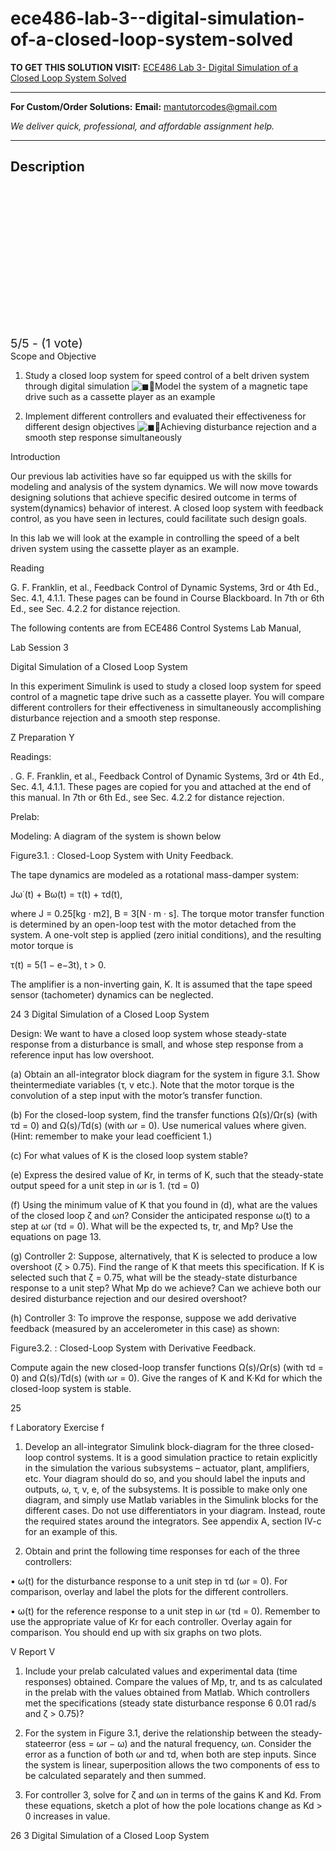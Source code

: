 # ece486-lab-3--digital-simulation-of-a-closed-loop-system-solved
**TO GET THIS SOLUTION VISIT:** [ECE486 Lab 3- Digital Simulation of a Closed Loop System Solved](https://mantutor.com/product/ece486-lab-3-digital-simulation-of-a-closed-loop-system-solved/)


---

**For Custom/Order Solutions:** **Email:** mantutorcodes@gmail.com  

*We deliver quick, professional, and affordable assignment help.*

---

<h2>Description</h2>



<div class="kk-star-ratings kksr-auto kksr-align-center kksr-valign-top" data-payload="{&quot;align&quot;:&quot;center&quot;,&quot;id&quot;:&quot;115010&quot;,&quot;slug&quot;:&quot;default&quot;,&quot;valign&quot;:&quot;top&quot;,&quot;ignore&quot;:&quot;&quot;,&quot;reference&quot;:&quot;auto&quot;,&quot;class&quot;:&quot;&quot;,&quot;count&quot;:&quot;1&quot;,&quot;legendonly&quot;:&quot;&quot;,&quot;readonly&quot;:&quot;&quot;,&quot;score&quot;:&quot;5&quot;,&quot;starsonly&quot;:&quot;&quot;,&quot;best&quot;:&quot;5&quot;,&quot;gap&quot;:&quot;4&quot;,&quot;greet&quot;:&quot;Rate this product&quot;,&quot;legend&quot;:&quot;5\/5 - (1 vote)&quot;,&quot;size&quot;:&quot;24&quot;,&quot;title&quot;:&quot;ECE486 Lab 3- Digital Simulation of a Closed Loop System Solved&quot;,&quot;width&quot;:&quot;138&quot;,&quot;_legend&quot;:&quot;{score}\/{best} - ({count} {votes})&quot;,&quot;font_factor&quot;:&quot;1.25&quot;}">

<div class="kksr-stars">

<div class="kksr-stars-inactive">
            <div class="kksr-star" data-star="1" style="padding-right: 4px">


<div class="kksr-icon" style="width: 24px; height: 24px;"></div>
        </div>
            <div class="kksr-star" data-star="2" style="padding-right: 4px">


<div class="kksr-icon" style="width: 24px; height: 24px;"></div>
        </div>
            <div class="kksr-star" data-star="3" style="padding-right: 4px">


<div class="kksr-icon" style="width: 24px; height: 24px;"></div>
        </div>
            <div class="kksr-star" data-star="4" style="padding-right: 4px">


<div class="kksr-icon" style="width: 24px; height: 24px;"></div>
        </div>
            <div class="kksr-star" data-star="5" style="padding-right: 4px">


<div class="kksr-icon" style="width: 24px; height: 24px;"></div>
        </div>
    </div>

<div class="kksr-stars-active" style="width: 138px;">
            <div class="kksr-star" style="padding-right: 4px">


<div class="kksr-icon" style="width: 24px; height: 24px;"></div>
        </div>
            <div class="kksr-star" style="padding-right: 4px">


<div class="kksr-icon" style="width: 24px; height: 24px;"></div>
        </div>
            <div class="kksr-star" style="padding-right: 4px">


<div class="kksr-icon" style="width: 24px; height: 24px;"></div>
        </div>
            <div class="kksr-star" style="padding-right: 4px">


<div class="kksr-icon" style="width: 24px; height: 24px;"></div>
        </div>
            <div class="kksr-star" style="padding-right: 4px">


<div class="kksr-icon" style="width: 24px; height: 24px;"></div>
        </div>
    </div>
</div>


<div class="kksr-legend" style="font-size: 19.2px;">
            5/5 - (1 vote)    </div>
    </div>
Scope and Objective

1. Study a closed loop system for speed control of a belt driven system through digital simulation <img draggable="false" role="img" class="emoji" alt="◼" src="https://s.w.org/images/core/emoji/15.1.0/svg/25fc.svg">Model the system of a magnetic tape drive such as a cassette player as an example

2. Implement different controllers and evaluated their effectiveness for different design objectives <img draggable="false" role="img" class="emoji" alt="◼" src="https://s.w.org/images/core/emoji/15.1.0/svg/25fc.svg">Achieving disturbance rejection and a smooth step response simultaneously

Introduction

Our previous lab activities have so far equipped us with the skills for modeling and analysis of the system dynamics. We will now move towards designing solutions that achieve specific desired outcome in terms of system(dynamics) behavior of interest. A closed loop system with feedback control, as you have seen in lectures, could facilitate such design goals.

In this lab we will look at the example in controlling the speed of a belt driven system using the cassette player as an example.

Reading

G. F. Franklin, et al., Feedback Control of Dynamic Systems, 3rd or 4th Ed., Sec. 4.1, 4.1.1. These pages can be found in Course Blackboard. In 7th or 6th Ed., see Sec. 4.2.2 for distance rejection.

The following contents are from ECE486 Control Systems Lab Manual,

Lab Session 3

Digital Simulation of a Closed Loop System

In this experiment Simulink is used to study a closed loop system for speed control of a magnetic tape drive such as a cassette player. You will compare different controllers for their effectiveness in simultaneously accomplishing disturbance rejection and a smooth step response.

Z Preparation Y

Readings:

. G. F. Franklin, et al., Feedback Control of Dynamic Systems, 3rd or 4th Ed., Sec. 4.1, 4.1.1. These pages are copied for you and attached at the end of this manual. In 7th or 6th Ed., see Sec. 4.2.2 for distance rejection.

Prelab:

Modeling: A diagram of the system is shown below

Figure3.1. : Closed-Loop System with Unity Feedback.

The tape dynamics are modeled as a rotational mass-damper system:

Jω˙(t) + Bω(t) = τ(t) + τd(t),

where J = 0.25[kg · m2], B = 3[N · m · s]. The torque motor transfer function is determined by an open-loop test with the motor detached from the system. A one-volt step is applied (zero initial conditions), and the resulting motor torque is

τ(t) = 5(1 − e−3t), t &gt; 0.

The amplifier is a non-inverting gain, K. It is assumed that the tape speed sensor (tachometer) dynamics can be neglected.

24 3 Digital Simulation of a Closed Loop System

Design: We want to have a closed loop system whose steady-state response from a disturbance is small, and whose step response from a reference input has low overshoot.

(a) Obtain an all-integrator block diagram for the system in figure 3.1. Show theintermediate variables (τ, v etc.). Note that the motor torque is the convolution of a step input with the motor’s transfer function.

(b) For the closed-loop system, find the transfer functions Ω(s)/Ωr(s) (with τd = 0) and Ω(s)/Td(s) (with ωr = 0). Use numerical values where given. (Hint: remember to make your lead coefficient 1.)

(c) For what values of K is the closed loop system stable?

(e) Express the desired value of Kr, in terms of K, such that the steady-state output speed for a unit step in ωr is 1. (τd = 0)

(f) Using the minimum value of K that you found in (d), what are the values of the closed loop ζ and ωn? Consider the anticipated response ω(t) to a step at ωr (τd = 0). What will be the expected ts, tr, and Mp? Use the equations on page 13.

(g) Controller 2: Suppose, alternatively, that K is selected to produce a low overshoot (ζ &gt; 0.75). Find the range of K that meets this specification. If K is selected such that ζ = 0.75, what will be the steady-state disturbance response to a unit step? What Mp do we achieve? Can we achieve both our desired disturbance rejection and our desired overshoot?

(h) Controller 3: To improve the response, suppose we add derivative feedback (measured by an accelerometer in this case) as shown:

Figure3.2. : Closed-Loop System with Derivative Feedback.

Compute again the new closed-loop transfer functions Ω(s)/Ωr(s) (with τd = 0) and Ω(s)/Td(s) (with ωr = 0). Give the ranges of K and K·Kd for which the closed-loop system is stable.

25

f Laboratory Exercise f

1. Develop an all-integrator Simulink block-diagram for the three closed-loop control systems. It is a good simulation practice to retain explicitly in the simulation the various subsystems – actuator, plant, amplifiers, etc. Your diagram should do so, and you should label the inputs and outputs, ω, τ, v, e, of the subsystems. It is possible to make only one diagram, and simply use Matlab variables in the Simulink blocks for the different cases. Do not use differentiators in your diagram. Instead, route the required states around the integrators. See appendix A, section IV-c for an example of this.

2. Obtain and print the following time responses for each of the three controllers:

• ω(t) for the disturbance response to a unit step in τd (ωr = 0). For comparison, overlay and label the plots for the different controllers.

• ω(t) for the reference response to a unit step in ωr (τd = 0). Remember to use the appropriate value of Kr for each controller. Overlay again for comparison. You should end up with six graphs on two plots.

V Report V

1. Include your prelab calculated values and experimental data (time responses) obtained. Compare the values of Mp, tr, and ts as calculated in the prelab with the values obtained from Matlab. Which controllers met the specifications (steady state disturbance response 6 0.01 rad/s and ζ &gt; 0.75)?

2. For the system in Figure 3.1, derive the relationship between the steady-stateerror (ess = ωr − ω) and the natural frequency, ωn. Consider the error as a function of both ωr and τd, when both are step inputs. Since the system is linear, superposition allows the two components of ess to be calculated separately and then summed.

3. For controller 3, solve for ζ and ωn in terms of the gains K and Kd. From these equations, sketch a plot of how the pole locations change as Kd &gt; 0 increases in value.

26 3 Digital Simulation of a Closed Loop System
